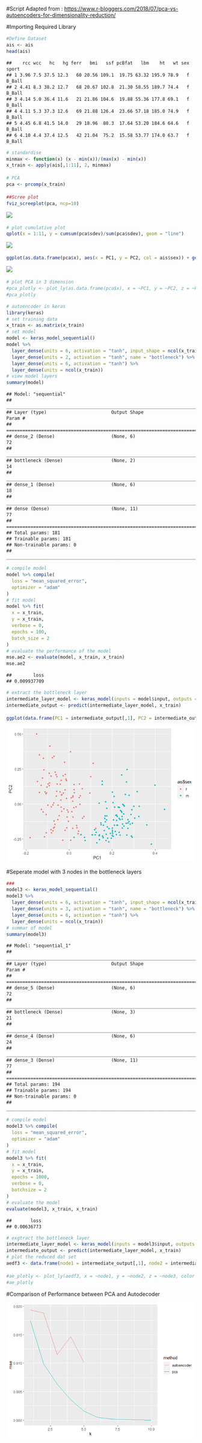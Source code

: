 \#Script Adapted from :
<a href="https://www.r-bloggers.com/2018/07/pca-vs-autoencoders-for-dimensionality-reduction/" class="uri">https://www.r-bloggers.com/2018/07/pca-vs-autoencoders-for-dimensionality-reduction/</a>

\#Importing Required Library

``` r
#Define Dataset 
ais <- ais 
head(ais)
```

    ##    rcc wcc   hc   hg ferr   bmi   ssf pcBfat   lbm    ht   wt sex  sport
    ## 1 3.96 7.5 37.5 12.3   60 20.56 109.1  19.75 63.32 195.9 78.9   f B_Ball
    ## 2 4.41 8.3 38.2 12.7   68 20.67 102.8  21.30 58.55 189.7 74.4   f B_Ball
    ## 3 4.14 5.0 36.4 11.6   21 21.86 104.6  19.88 55.36 177.8 69.1   f B_Ball
    ## 4 4.11 5.3 37.3 12.6   69 21.88 126.4  23.66 57.18 185.0 74.9   f B_Ball
    ## 5 4.45 6.8 41.5 14.0   29 18.96  80.3  17.64 53.20 184.6 64.6   f B_Ball
    ## 6 4.10 4.4 37.4 12.5   42 21.04  75.2  15.58 53.77 174.0 63.7   f B_Ball

``` r
# standardise
minmax <- function(x) (x - min(x))/(max(x) - min(x))
x_train <- apply(ais[,1:11], 2, minmax)

# PCA
pca <- prcomp(x_train)

##Scree plot
fviz_screeplot(pca, ncp=10)
```

![](README_files/figure-markdown_github/unnamed-chunk-2-1.png)

``` r
# plot cumulative plot
qplot(x = 1:11, y = cumsum(pca$sdev)/sum(pca$sdev), geom = "line")
```

![](README_files/figure-markdown_github/unnamed-chunk-2-2.png)

``` r
ggplot(as.data.frame(pca$x), aes(x = PC1, y = PC2, col = ais$sex)) + geom_point()
```

![](README_files/figure-markdown_github/unnamed-chunk-2-3.png)

``` r
# plot PCA in 3 dimension
#pca_plotly <- plot_ly(as.data.frame(pca$x), x = ~PC1, y = ~PC2, z = ~PC3, color = ~ais$sex) %>% add_markers()
#pca_plotly
```

``` r
# autoencoder in keras
library(keras)
# set training data
x_train <- as.matrix(x_train)
# set model
model <- keras_model_sequential()
model %>%
  layer_dense(units = 6, activation = "tanh", input_shape = ncol(x_train)) %>%
  layer_dense(units = 2, activation = "tanh", name = "bottleneck") %>%
  layer_dense(units = 6, activation = "tanh") %>%
  layer_dense(units = ncol(x_train))
# view model layers
summary(model)
```

    ## Model: "sequential"
    ## ________________________________________________________________________________
    ## Layer (type)                        Output Shape                    Param #     
    ## ================================================================================
    ## dense_2 (Dense)                     (None, 6)                       72          
    ## ________________________________________________________________________________
    ## bottleneck (Dense)                  (None, 2)                       14          
    ## ________________________________________________________________________________
    ## dense_1 (Dense)                     (None, 6)                       18          
    ## ________________________________________________________________________________
    ## dense (Dense)                       (None, 11)                      77          
    ## ================================================================================
    ## Total params: 181
    ## Trainable params: 181
    ## Non-trainable params: 0
    ## ________________________________________________________________________________

``` r
# compile model
model %>% compile(
  loss = "mean_squared_error", 
  optimizer = "adam"
)
# fit model
model %>% fit(
  x = x_train, 
  y = x_train, 
  verbose = 0,
  epochs = 100,
  batch_size = 2
)
# evaluate the performance of the model
mse.ae2 <- evaluate(model, x_train, x_train)
mse.ae2
```

    ##        loss 
    ## 0.009937709

``` r
# extract the bottleneck layer
intermediate_layer_model <- keras_model(inputs = model$input, outputs = get_layer(model, "bottleneck")$output)
intermediate_output <- predict(intermediate_layer_model, x_train)

ggplot(data.frame(PC1 = intermediate_output[,1], PC2 = intermediate_output[,2]), aes(x = PC1, y = PC2, col = ais$sex)) + geom_point()
```

![](README_files/figure-markdown_github/unnamed-chunk-5-1.png)

\#Seperate model with 3 nodes in the bottleneck layers

``` r
###
model3 <- keras_model_sequential()
model3 %>%
  layer_dense(units = 6, activation = "tanh", input_shape = ncol(x_train)) %>%
  layer_dense(units = 3, activation = "tanh", name = "bottleneck") %>%
  layer_dense(units = 6, activation = "tanh") %>%
  layer_dense(units = ncol(x_train))
# summar of model
summary(model3)
```

    ## Model: "sequential_1"
    ## ________________________________________________________________________________
    ## Layer (type)                        Output Shape                    Param #     
    ## ================================================================================
    ## dense_5 (Dense)                     (None, 6)                       72          
    ## ________________________________________________________________________________
    ## bottleneck (Dense)                  (None, 3)                       21          
    ## ________________________________________________________________________________
    ## dense_4 (Dense)                     (None, 6)                       24          
    ## ________________________________________________________________________________
    ## dense_3 (Dense)                     (None, 11)                      77          
    ## ================================================================================
    ## Total params: 194
    ## Trainable params: 194
    ## Non-trainable params: 0
    ## ________________________________________________________________________________

``` r
# compile model
model3 %>% compile(
  loss = "mean_squared_error", 
  optimizer = "adam"
)
# fit model
model3 %>% fit(
  x = x_train, 
  y = x_train, 
  epochs = 1000,
  verbose = 0,
  batchsize = 2
)
# evaluate the model
evaluate(model3, x_train, x_train)
```

    ##       loss 
    ## 0.00636773

``` r
# exgtract the bottleneck layer
intermediate_layer_model <- keras_model(inputs = model3$input, outputs = get_layer(model3, "bottleneck")$output)
intermediate_output <- predict(intermediate_layer_model, x_train)
# plot the reduced dat set
aedf3 <- data.frame(node1 = intermediate_output[,1], node2 = intermediate_output[,2], node3 = intermediate_output[,3])

#ae_plotly <- plot_ly(aedf3, x = ~node1, y = ~node2, z = ~node3, color = ~ais$sex) %>% add_markers()
#ae_plotly 
```

\#Comparison of Performance between PCA and Autodecoder

![](README_files/figure-markdown_github/unnamed-chunk-7-1.png)
